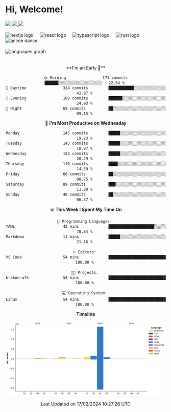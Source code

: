 <div align="center">
  <h1 align="left">
    Hi, Welcome!
  </h1>
  <div align="left">
    <div>
      <img src="https://img.shields.io/github/followers/kraken-afk.svg?style=social&label=Follow&maxAge=2592000" />
      <a href="https://twitter.com/trshppl">
        <img src="https://img.shields.io/twitter/follow/trshppl" />
      </a>
      <a href="https://nv-me.vercel.app">
        <img src="https://img.shields.io/badge/visit-my_site-blue" />
      </a>
    </div>
    <br />
    <div>
      <img src="https://skillicons.dev/icons?i=nextjs" height="40" alt="nextjs logo" />
      <img width="12" />
      <img src="https://skillicons.dev/icons?i=react" height="40" alt="react logo" />
      <img width="12" />
      <img src="https://skillicons.dev/icons?i=ts" height="40" alt="typescript logo" />
      <img width="12" />
      <img src="https://skillicons.dev/icons?i=rust" height="40" alt="rust logo" />
      <img src="https://media.tenor.com/sbvSVkB_hq8AAAAi/anime-dens.gif" alt="anime dance" height="40" />
    </div>
    <br />
    <div>
      <img src="https://github-readme-stats.vercel.app/api/top-langs?username=kraken-afk&locale=en&hide_title=false&layout=compact&card_width=320&langs_count=6&theme=rose_pine&hide_border=true&order=2" height="150" alt="languages graph" />
    </div>
  </div>
  <br />
  <br/>
  <!--START_SECTION:waka-->
**I'm an Early 🐤** 

```text
🌞 Morning                173 commits         ██████░░░░░░░░░░░░░░░░░░░   22.94 % 
🌆 Daytime                324 commits         ███████████░░░░░░░░░░░░░░   42.97 % 
🌃 Evening                188 commits         ██████░░░░░░░░░░░░░░░░░░░   24.93 % 
🌙 Night                  69 commits          ██░░░░░░░░░░░░░░░░░░░░░░░   09.15 % 
```
📅 **I'm Most Productive on Wednesday** 

```text
Monday                   145 commits         █████░░░░░░░░░░░░░░░░░░░░   19.23 % 
Tuesday                  143 commits         █████░░░░░░░░░░░░░░░░░░░░   18.97 % 
Wednesday                153 commits         █████░░░░░░░░░░░░░░░░░░░░   20.29 % 
Thursday                 110 commits         ████░░░░░░░░░░░░░░░░░░░░░   14.59 % 
Friday                   66 commits          ██░░░░░░░░░░░░░░░░░░░░░░░   08.75 % 
Saturday                 89 commits          ███░░░░░░░░░░░░░░░░░░░░░░   11.80 % 
Sunday                   48 commits          ██░░░░░░░░░░░░░░░░░░░░░░░   06.37 % 
```


📊 **This Week I Spent My Time On** 

```text
💬 Programming Languages: 
YAML                     42 mins             ████████████████████░░░░░   78.84 % 
Markdown                 11 mins             █████░░░░░░░░░░░░░░░░░░░░   21.16 % 

🔥 Editors: 
VS Code                  54 mins             █████████████████████████   100.00 % 

🐱‍💻 Projects: 
kraken-afk               54 mins             █████████████████████████   100.00 % 

💻 Operating System: 
Linux                    54 mins             █████████████████████████   100.00 % 
```

**Timeline**

![Lines of Code chart](https://raw.githubusercontent.com/kraken-afk/kraken-afk/main/assets/bar_graph.png)


 Last Updated on 17/02/2024 10:27:26 UTC
<!--END_SECTION:waka-->
</div>
<br />